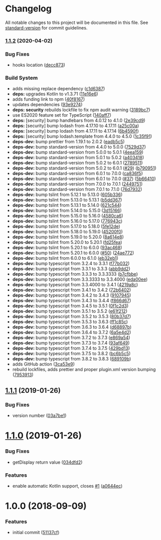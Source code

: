# Changelog

All notable changes to this project will be documented in this file. See [standard-version](https://github.com/conventional-changelog/standard-version) for commit guidelines.

### [1.1.2](https://github.com/timbru31/cordova-plugin-android-device-information/compare/v1.1.1...v1.1.2) (2020-04-02)

### Bug Fixes

-   hooks location ([decc873](https://github.com/timbru31/cordova-plugin-android-device-information/commit/decc873a0851823ed6deea7e5db132a42922550a))

### Build System

-   adds missing replace dependency ([c1d6387](https://github.com/timbru31/cordova-plugin-android-device-information/commit/c1d63870320e05f36df8622a31323037fe51dda2))
-   **deps:** upgrades Kotlin to v1.3.71 ([11e16e6](https://github.com/timbru31/cordova-plugin-android-device-information/commit/11e16e6694984f658fd7ab6305bb9f6ce633b327))
-   adds funding link to npm ([40f8167](https://github.com/timbru31/cordova-plugin-android-device-information/commit/40f816706769bfe36dd71d293b398a3fd4569883))
-   updates dependencies ([93e9274](https://github.com/timbru31/cordova-plugin-android-device-information/commit/93e92744417b876dbe63b6c012dc613d2d100b75))
-   **deps:** **security** rebuilds lockfile to fix npm audit warning ([3189bc7](https://github.com/timbru31/cordova-plugin-android-device-information/commit/3189bc7fef78b1145db4b6413d6ba0ec48ad1eee))
-   use ES2020 feature set for TypeScript ([140aff7](https://github.com/timbru31/cordova-plugin-android-device-information/commit/140aff727a81440b15d8e1ad831263ba4530aa30))
-   **deps:** [security] bump handlebars from 4.0.12 to 4.1.0 ([2e39cd9](https://github.com/timbru31/cordova-plugin-android-device-information/commit/2e39cd918a5d286365d80bd4e70d0ee1b98e816b))
-   **deps:** [security] bump lodash from 4.17.10 to 4.17.11 ([a25c00a](https://github.com/timbru31/cordova-plugin-android-device-information/commit/a25c00aa11292d2cdf38b5e2f4db2352cbe76c14))
-   **deps:** [security] bump lodash from 4.17.11 to 4.17.14 ([6b4590f](https://github.com/timbru31/cordova-plugin-android-device-information/commit/6b4590f54098bf4546a8f2c5a42bf964ac6aad84))
-   **deps:** [security] bump lodash.template from 4.4.0 to 4.5.0 ([1c35f91](https://github.com/timbru31/cordova-plugin-android-device-information/commit/1c35f916959ba59b6c8c6c052b49a922786fd368))
-   **deps-dev:** bump prettier from 1.19.1 to 2.0.2 ([eadb5c5](https://github.com/timbru31/cordova-plugin-android-device-information/commit/eadb5c5b906eed2a072e17b4e1dd1572c252d46c))
-   **deps-dev:** bump standard-version from 4.4.0 to 5.0.0 ([7529d37](https://github.com/timbru31/cordova-plugin-android-device-information/commit/7529d37f6f8d65257442471a08d3a2a019db1bef))
-   **deps-dev:** bump standard-version from 5.0.0 to 5.0.1 ([4eea159](https://github.com/timbru31/cordova-plugin-android-device-information/commit/4eea15953379ff9817327af81af2e1de8c662f12))
-   **deps-dev:** bump standard-version from 5.0.1 to 5.0.2 ([a403418](https://github.com/timbru31/cordova-plugin-android-device-information/commit/a403418c292489062839d8b0fc69ccd000abcff9))
-   **deps-dev:** bump standard-version from 5.0.2 to 6.0.1 ([2789511](https://github.com/timbru31/cordova-plugin-android-device-information/commit/278951156195e539dd8b68da0fc5c31a80054e6e))
-   **deps-dev:** bump standard-version from 5.0.2 to 6.0.1 ([#29](https://github.com/timbru31/cordova-plugin-android-device-information/issues/29)) ([b790951](https://github.com/timbru31/cordova-plugin-android-device-information/commit/b7909516ec0109cbee7a6e7aad5890898d267e95))
-   **deps-dev:** bump standard-version from 6.0.1 to 7.0.0 ([ca836f5](https://github.com/timbru31/cordova-plugin-android-device-information/commit/ca836f5954cc6d00ea60908296b39a23dbb38449))
-   **deps-dev:** bump standard-version from 6.0.1 to 7.0.0 ([#37](https://github.com/timbru31/cordova-plugin-android-device-information/issues/37)) ([5b66410](https://github.com/timbru31/cordova-plugin-android-device-information/commit/5b6641085fc2e7fdd17adab86d793418a11cb67a))
-   **deps-dev:** bump standard-version from 7.0.0 to 7.0.1 ([2449751](https://github.com/timbru31/cordova-plugin-android-device-information/commit/2449751e125a63a2df059bff8c0e44e9b66e0bdf))
-   **deps-dev:** bump standard-version from 7.0.1 to 7.1.0 ([76d7932](https://github.com/timbru31/cordova-plugin-android-device-information/commit/76d7932a83a566502aa46b70ab2737bacef15937))
-   **deps-dev:** bump tslint from 5.12.1 to 5.13.0 ([605b336](https://github.com/timbru31/cordova-plugin-android-device-information/commit/605b33631f36c1b7d777507e60a74d061e4fe115))
-   **deps-dev:** bump tslint from 5.13.0 to 5.13.1 ([b5dd367](https://github.com/timbru31/cordova-plugin-android-device-information/commit/b5dd367e936fc48ef8b0796f9ea1b80932364a03))
-   **deps-dev:** bump tslint from 5.13.1 to 5.14.0 ([621c544](https://github.com/timbru31/cordova-plugin-android-device-information/commit/621c544ab4fc4eea3fe6def7e62d9322ea525d4c))
-   **deps-dev:** bump tslint from 5.14.0 to 5.15.0 ([3d15166](https://github.com/timbru31/cordova-plugin-android-device-information/commit/3d15166d95c162175fbb1c55fd4fd995cfa459e8))
-   **deps-dev:** bump tslint from 5.15.0 to 5.16.0 ([4580ca6](https://github.com/timbru31/cordova-plugin-android-device-information/commit/4580ca610f96dbe24e8268bd27f51e588fa6a2bb))
-   **deps-dev:** bump tslint from 5.16.0 to 5.17.0 ([776943c](https://github.com/timbru31/cordova-plugin-android-device-information/commit/776943c59c3d73a9fd80d38212f4b58c99e9eefb))
-   **deps-dev:** bump tslint from 5.17.0 to 5.18.0 ([5fe12de](https://github.com/timbru31/cordova-plugin-android-device-information/commit/5fe12de6400b2f003be9ff9f94f50864031d435c))
-   **deps-dev:** bump tslint from 5.18.0 to 5.19.0 ([45200f0](https://github.com/timbru31/cordova-plugin-android-device-information/commit/45200f045810f028903e1d820fb715a961f56c43))
-   **deps-dev:** bump tslint from 5.19.0 to 5.20.0 ([8a614e8](https://github.com/timbru31/cordova-plugin-android-device-information/commit/8a614e8b7bf39e75abb615c51d3e1f9b16bced8f))
-   **deps-dev:** bump tslint from 5.20.0 to 5.20.1 ([fd25fea](https://github.com/timbru31/cordova-plugin-android-device-information/commit/fd25feaef1687f4c20f2ed8a407e8ef5a3250f39))
-   **deps-dev:** bump tslint from 5.20.1 to 6.0.0 ([93ac468](https://github.com/timbru31/cordova-plugin-android-device-information/commit/93ac468f8d2f16576ec3c42bbbdedec0d205c074))
-   **deps-dev:** bump tslint from 5.20.1 to 6.0.0 ([#50](https://github.com/timbru31/cordova-plugin-android-device-information/issues/50)) ([24ae772](https://github.com/timbru31/cordova-plugin-android-device-information/commit/24ae772eb1a94b5730ed08ff50e6ca2f25e9aaa8))
-   **deps-dev:** bump tslint from 6.0.0 to 6.1.0 ([eb32eb1](https://github.com/timbru31/cordova-plugin-android-device-information/commit/eb32eb1638fcacaa01d7e957a78b8b7280599792))
-   **deps-dev:** bump typescript from 3.2.4 to 3.3.1 ([f77b032](https://github.com/timbru31/cordova-plugin-android-device-information/commit/f77b032ba62885a684c355e0a0482fce3e910ac2))
-   **deps-dev:** bump typescript from 3.3.1 to 3.3.3 ([abb9dd2](https://github.com/timbru31/cordova-plugin-android-device-information/commit/abb9dd2fe707889aae2e0ef8618406e15754744d))
-   **deps-dev:** bump typescript from 3.3.3 to 3.3.3333 ([b7cfbbe](https://github.com/timbru31/cordova-plugin-android-device-information/commit/b7cfbbe23b172d53ff8b29c951d0929af56705cc))
-   **deps-dev:** bump typescript from 3.3.3333 to 3.3.4000 ([eda00ee](https://github.com/timbru31/cordova-plugin-android-device-information/commit/eda00eed3027c2e677c28c919befb5f7d863ae9a))
-   **deps-dev:** bump typescript from 3.3.4000 to 3.4.1 ([4219a8c](https://github.com/timbru31/cordova-plugin-android-device-information/commit/4219a8c96e1d1844e9d23fea0cbeecc36157046f))
-   **deps-dev:** bump typescript from 3.4.1 to 3.4.2 ([72b6402](https://github.com/timbru31/cordova-plugin-android-device-information/commit/72b640212ba1da30c02d68a52dd58448eae7fdcd))
-   **deps-dev:** bump typescript from 3.4.2 to 3.4.3 ([9107945](https://github.com/timbru31/cordova-plugin-android-device-information/commit/9107945d2c2db949d49972957066c424aca8521c))
-   **deps-dev:** bump typescript from 3.4.3 to 3.4.4 ([f866d67](https://github.com/timbru31/cordova-plugin-android-device-information/commit/f866d678ceaedda5ce87bce28dc05c68cec507fd))
-   **deps-dev:** bump typescript from 3.4.5 to 3.5.1 ([0f1c2d3](https://github.com/timbru31/cordova-plugin-android-device-information/commit/0f1c2d355c71f9c9c24a1fda4085cbffbe5ac6e2))
-   **deps-dev:** bump typescript from 3.5.1 to 3.5.2 ([e61f212](https://github.com/timbru31/cordova-plugin-android-device-information/commit/e61f2123fc15c4d8740efd53f0bf3c48257094d7))
-   **deps-dev:** bump typescript from 3.5.2 to 3.5.3 ([80b37d7](https://github.com/timbru31/cordova-plugin-android-device-information/commit/80b37d7a0ba1268acba4b7d23cd46476b2f4cbf4))
-   **deps-dev:** bump typescript from 3.5.3 to 3.6.3 ([ff1c85c](https://github.com/timbru31/cordova-plugin-android-device-information/commit/ff1c85c71dd25ed718396e6e8fe596181fa3a491))
-   **deps-dev:** bump typescript from 3.6.3 to 3.6.4 ([d68897b](https://github.com/timbru31/cordova-plugin-android-device-information/commit/d68897b927294d8cbe8634d038ab506f8e1e07fe))
-   **deps-dev:** bump typescript from 3.6.4 to 3.7.2 ([6a5e4d2](https://github.com/timbru31/cordova-plugin-android-device-information/commit/6a5e4d2cf03f3cc84216463da37d6ba2f4eb0dda))
-   **deps-dev:** bump typescript from 3.7.2 to 3.7.3 ([e869a54](https://github.com/timbru31/cordova-plugin-android-device-information/commit/e869a54e9ed4704a70a4843c338803116f6ae46e))
-   **deps-dev:** bump typescript from 3.7.3 to 3.7.4 ([93af649](https://github.com/timbru31/cordova-plugin-android-device-information/commit/93af649db94358b7e8dc474815b97f3a988a6a17))
-   **deps-dev:** bump typescript from 3.7.4 to 3.7.5 ([429bd13](https://github.com/timbru31/cordova-plugin-android-device-information/commit/429bd13c50edea52c213532c3a5dff2347227882))
-   **deps-dev:** bump typescript from 3.7.5 to 3.8.2 ([bc6b5c5](https://github.com/timbru31/cordova-plugin-android-device-information/commit/bc6b5c59135e6c2691c20d3afcdac6c492fde341))
-   **deps-dev:** bump typescript from 3.8.2 to 3.8.3 ([689109b](https://github.com/timbru31/cordova-plugin-android-device-information/commit/689109b6e8634544ca910812fcc9a22a2c5a3005))
-   adds GitHub action ([3ca53e9](https://github.com/timbru31/cordova-plugin-android-device-information/commit/3ca53e9033958dea4a12cdbec323db242c4f6a40))
-   rebuild lockfiles, adds prettier and proper plugin.xml version bumping ([7953913](https://github.com/timbru31/cordova-plugin-android-device-information/commit/795391326a42d571980c9f5e3968b552d3692c36))

<a name="1.1.1"></a>

## [1.1.1](https://github.com/timbru31/cordova-plugin-android-device-information/compare/v1.1.0...v1.1.1) (2019-01-26)

### Bug Fixes

-   version number ([03a7be1](https://github.com/timbru31/cordova-plugin-android-device-information/commit/03a7be1))

<a name="1.1.0"></a>

# [1.1.0](https://github.com/timbru31/cordova-plugin-android-device-information/compare/v1.0.0...v1.1.0) (2019-01-26)

### Bug Fixes

-   getDisplay return value ([034dfd2](https://github.com/timbru31/cordova-plugin-android-device-information/commit/034dfd2))

### Features

-   enable automatic Kotlin support, closes [#1](https://github.com/timbru31/cordova-plugin-android-device-information/issues/1) ([a0644ec](https://github.com/timbru31/cordova-plugin-android-device-information/commit/a0644ec))

<a name="1.0.0"></a>

# 1.0.0 (2018-09-09)

### Features

-   initial commit ([51137cf](https://github.com/timbru31/cordova-plugin-android-device-information/commit/51137cf))
